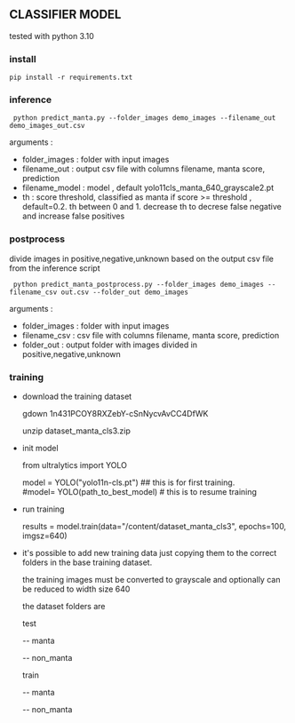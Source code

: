 ## CLASSIFIER MODEL
  
tested with python 3.10

### install 

    pip install -r requirements.txt


### inference

     python predict_manta.py --folder_images demo_images --filename_out demo_images_out.csv

arguments :

- folder_images  : folder with input images
- filename_out   : output csv file with columns filename, manta score, prediction
- filename_model : model , default yolo11cls_manta_640_grayscale2.pt
- th             : score threshold, classified as manta if score >= threshold , default=0.2. th between 0 and 1. decrease th to decrese false negative and increase false positives   
  
  
### postprocess 

divide images in positive,negative,unknown based on the output csv file from the inference script

     python predict_manta_postprocess.py --folder_images demo_images --filename_csv out.csv --folder_out demo_images

arguments :

- folder_images  : folder with input images
- filename_csv   : csv file with columns filename, manta score, prediction
- folder_out     : output folder with images divided in positive,negative,unknown

### training

- download the training dataset

     gdown 1n431PCOY8RXZebY-cSnNycvAvCC4DfWK

     unzip dataset_manta_cls3.zip

- init model 

     from ultralytics import YOLO

     model = YOLO("yolo11n-cls.pt") ## this is for first training.  
     #model=  YOLO(path_to_best_model) # this is to resume training 
     
- run training

     results = model.train(data="/content/dataset_manta_cls3", epochs=100, imgsz=640)
     

- it's possible to add new training data just copying them to the correct folders in the base training dataset.

   the training images must be converted to  grayscale  and optionally can be reduced to width size 640

   the dataset folders are

   test

   -- manta

   -- non_manta

   train

   -- manta

   -- non_manta






   